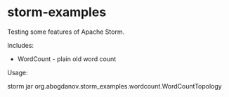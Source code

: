 storm-examples
==============

Testing some features of Apache Storm. 

Includes: 

* WordCount - plain old word count

Usage:

storm jar <jarName> org.abogdanov.storm_examples.wordcount.WordCountTopology <inputFile>